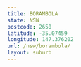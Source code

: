 ```yaml
---
title: BORAMBOLA
state: NSW
postcode: 2650
latitude: -35.07459
longitude: 147.376202
url: /nsw/borambola/
layout: suburb
---
```

